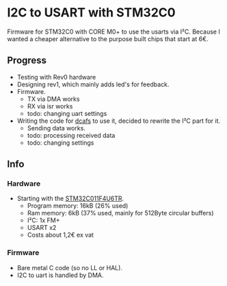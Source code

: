 # I2C to USART with STM32C0
Firmware for STM32C0 with CORE M0+ to use the usarts via I²C. 
Because I wanted a cheaper alternative to the purpose built chips that start at 6€.

## Progress
- Testing with Rev0 hardware
- Designing rev1, which mainly adds led's for feedback.
- Firmware.
  - TX via DMA works
  - RX via isr works
  - todo: changing uart settings
- Writing the code for [dcafs](https://github.com/michieltjampens/dcafs) to use it, decided to rewrite the I²C part for it.
  - Sending data works.
  - todo: processing received data
  - todo: changing settings
    
## Info
### Hardware
- Starting with the [STM32C011F4U6TR](https://www.st.com/en/microcontrollers-microprocessors/stm32c011f4.html).
   - Program memory: 16kB (26% used)
   - Ram memory: 6kB (37% used, mainly for 512Byte circular buffers)
   - I²C: 1x FM+
   - USART x2
   - Costs about 1,2€ ex vat
### Firmware
- Bare metal C code (so no LL or HAL).
- I2C to uart is handled by DMA.
